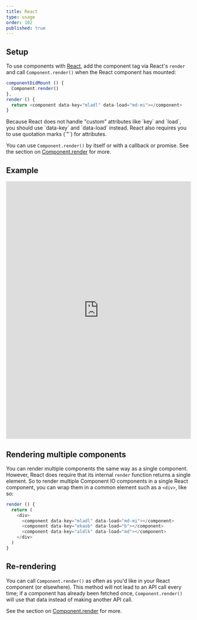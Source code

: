 ```yaml
---
title: React
type: usage
order: 102
published: true
---
```


## Setup

To use components with [React](https://facebook.github.io/react/), add the component tag via React's `render` and call `Component.render()` when the React component has mounted:

```js
componentDidMount () {
  Component.render()
},
render () {
  return <component data-key="mladl" data-load="md-mi"></component>
}
```
<p class="tip">Because React does not handle "custom" attributes like `key` and `load`, you should use `data-key` and `data-load` instead. React also requires you to use quotation marks (`"`) for attributes.</p>

You can use `Component.render()` by itself or with a callback or promise. See the section on [Component.render](/v1/api/index.html#Component-render-function) for more.

## Example

<iframe width="100%" height="700" src="https://jsfiddle.net/component/0f4m6sqs/embedded/js,html,result" allowfullscreen="allowfullscreen" frameborder="0"></iframe>

## Rendering multiple components

You can render multiple components the same way as a single component. However, React does require that its internal `render` function returns a single element. So to render multiple Component IO components in a single React component, you can wrap them in a common element such as a `<div>`, like so:

```js
render () {
  return (
    <div>
      <component data-key="mladl" data-load="md-mi"></component>
      <component data-key="ekaob" data-load="b"></component>
      <component data-key="aldlk" data-load="md"></component>
    </div>
  )
}
```

## Re-rendering

You can call `Component.render()` as often as you'd like in your React component (or elsewhere). This method will not lead to an API call every time; if a component has already been fetched once, `Component.render()` will use that data instead of making another API call.

See the section on [Component.render](/v1/api/index.html#Component-render-function) for more.

